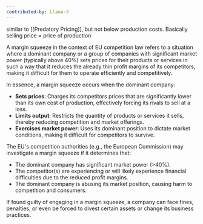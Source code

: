 ```yaml
---
contributed-by: Llama-3
---
```

similar to [[Predatory Pricing]], but not below production costs. Basically selling price = price of production

A margin squeeze in the context of EU competition law refers to a situation where a dominant company or a group of companies with significant market power (typically above 40%) sets prices for their products or services in such a way that it reduces the already thin profit margins of its competitors, making it difficult for them to operate efficiently and competitively.

In essence, a margin squeeze occurs when the dominant company:

- **Sets prices**: Charges its competitors prices that are significantly lower than its own cost of production, effectively forcing its rivals to sell at a loss.
- **Limits output**: Restricts the quantity of products or services it sells, thereby reducing competition and market offerings.
 - **Exercises market power**: Uses its dominant position to dictate market conditions, making it difficult for competitors to survive.

The EU's competition authorities (e.g., the European Commission) may investigate a margin squeeze if it determines that:

- The dominant company has significant market power (>40%).
- The competitor(s) are experiencing or will likely experience financial difficulties due to the reduced profit margins.
- The dominant company is abusing its market position, causing harm to competition and consumers.

If found guilty of engaging in a margin squeeze, a company can face fines, penalties, or even be forced to divest certain assets or change its business practices.